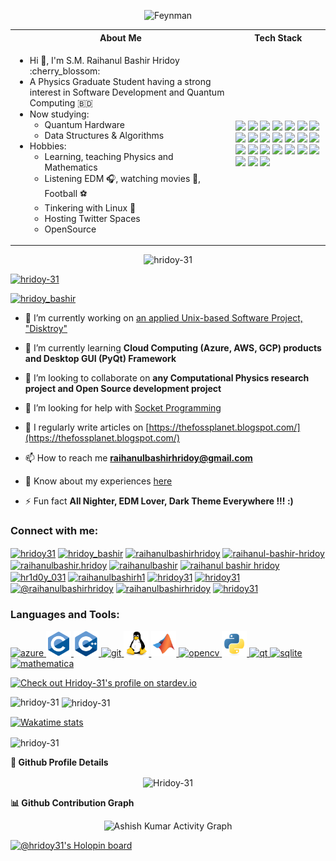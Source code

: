 <p align="center">
  <img src="https://pbs.twimg.com/media/DmK_xgyXsAA2mo8.jpg" alt="Feynman"/>
</p>

<!-- <p align="center">
  <img src="https://media.giphy.com/media/3oEduOXu3DBfTazzaw/giphy.gif" alt="This Image never shows up, sigh!"/>
</p> -->

<p align="center">
  
<table>
<tr>
 <th>
 About Me
 </th>
<th>
Tech Stack
</th>
</tr>

<tr>
 <td width="70%">
   <ul>
     <li> Hi 👋, I'm S.M. Raihanul Bashir Hridoy :cherry_blossom: </li>
     <li> A Physics Graduate Student having a strong interest in Software Development and Quantum Computing 🇧🇩 
<!--      <li> 8 years experience as a Back-end/BI/Data Engineer</li> -->
<!--      <li> I'm a community leader at Open Source Software PH (https://ossph.org/)</li> -->
     <li> Now studying:   
        <ul> 
          <li> Quantum Hardware </li>   
          <li> Data Structures & Algorithms </li> 
        </ul>          
     </li>  
     <li> Hobbies:
        <ul> 
          <li> Learning, teaching Physics and Mathematics </li>
          <li> Listening EDM 🎧, watching movies 🎥, Football ⚽ </li>
          <li> Tinkering with Linux 🐧 </li>
          <li> Hosting Twitter Spaces </li>
          <li> OpenSource </li>
        </ul>
     </li>  
   </ul> 
</td>
<td>
    <img src="https://img.shields.io/badge/-Python-F9DC3E.svg?logo=python&style=flat">
    <img src="https://img.shields.io/badge/-Google%20Cloud-EEE.svg?logo=google-cloud&style=flat">    
    <img src="https://img.shields.io/badge/-Django-092E20.svg?logo=django&style=flat">
    <img src="https://img.shields.io/badge/-Flask-000000.svg?logo=flask&style=flat">    
    <img src="https://img.shields.io/badge/-GitHub-181717.svg?logo=github&style=flat">
    <img src="https://img.shields.io/badge/MySQL-005C84?style=for-the-badge&logo=mysql&logoColor=white&style=flat">   
    <img src="https://img.shields.io/badge/PHP-ccc.svg?logo=php&style=flat">
    <img src="https://img.shields.io/badge/Javascript-276DC3.svg?logo=javascript&style=flat">
    <img src="https://img.shields.io/badge/-CSS3-1572B6.svg?logo=css3&style=flat">
    <img src="https://img.shields.io/badge/-HTML5-333.svg?logo=html5&style=flat">
    <img src="https://img.shields.io/badge/-CakePHP-D3DC43.svg?logo=cakephp&style=flat">
    <img src="https://img.shields.io/badge/-Bootstrap-563D7C.svg?logo=bootstrap&style=flat">
    <img src="https://img.shields.io/badge/-React-555.svg?logo=react&style=flat">
    <img src="https://img.shields.io/badge/Flutter-02569B?style=for-the-badge&logo=flutter&logoColor=white&style=flat">  
    <img src="https://img.shields.io/badge/-jQuery-0769AD.svg?logo=jquery&style=flat">
    <img src="https://img.shields.io/badge/-Docker-EEE.svg?logo=docker&style=flat">
    <img src="https://img.shields.io/badge/-Visual%20Studio%20Code-007ACC.svg?logo=visual-studio-code&style=flat">
    <img src="https://img.shields.io/badge/-Vim-019733.svg?logo=vim&style=flat">
    <img src="https://img.shields.io/badge/-Atom-66595C.svg?logo=atom&style=flat">
    <img src="https://img.shields.io/badge/-Xcode-EEE.svg?logo=xcode&style=flat">
    <img src="https://img.shields.io/badge/-intellij%20IDEA-000.svg?logo=intellij-idea&style=flat">
    <img src="https://img.shields.io/badge/-Nginx-bfcfcf.svg?logo=nginx&style=flat">  
    <img src="https://img.shields.io/badge/dbt-FF694B?style=for-the-badge&logo=dbt&logoColor=white&style=flat">  
    <img src="https://img.shields.io/badge/Slack-4A154B?style=for-the-badge&logo=slack&logoColor=white&style=flat">
  </td>
</tr>
</table>

<p align="center"> <img src="https://gpvc.arturio.dev/Hridoy-31" alt="hridoy-31" /></a> </p>

<p align="left"> <a href="https://github.com/ryo-ma/github-profile-trophy"><img src="https://github-profile-trophy.vercel.app/?username=hridoy-31" alt="hridoy-31" /></a> </p>

<p align="left"> <a href="https://twitter.com/hridoy_bashir" target="blank"><img src="https://img.shields.io/twitter/follow/hridoy_bashir?logo=twitter&style=for-the-badge" alt="hridoy_bashir" /></a> </p>

- 🔭 I’m currently working on [an applied Unix-based Software Project, "Disktroy"](https://github.com/Hridoy-31/Disktroy)

- 🌱 I’m currently learning **Cloud Computing (Azure, AWS, GCP) products and Desktop GUI (PyQt) Framework**

- 👯 I’m looking to collaborate on **any Computational Physics research project and Open Source development project**

- 🤝 I’m looking for help with [Socket Programming](https://github.com/Hridoy-31/Adda-Web-App)

- 📝 I regularly write articles on [https://thefossplanet.blogspot.com/](https://thefossplanet.blogspot.com/)

- 📫 How to reach me **raihanulbashirhridoy@gmail.com**

- 📄 Know about my experiences [here](https://drive.google.com/file/d/1XpA7QAtv9dHuZNPJkGAKxsh5yE1-0e-z/view?usp=sharing)

- ⚡ Fun fact **All Nighter, EDM Lover, Dark Theme Everywhere !!! :)**

<h3 align="left">Connect with me:</h3>
<p align="left">
<a href="https://dev.to/hridoy31" target="blank"><img align="center" src="https://cdn.jsdelivr.net/npm/simple-icons@3.0.1/icons/dev-dot-to.svg" alt="hridoy31" height="30" width="40" /></a>
<a href="https://twitter.com/hridoy_bashir" target="blank"><img align="center" src="https://cdn.jsdelivr.net/npm/simple-icons@3.0.1/icons/twitter.svg" alt="hridoy_bashir" height="30" width="40" /></a>
<a href="https://linkedin.com/in/raihanulbashirhridoy" target="blank"><img align="center" src="https://cdn.jsdelivr.net/npm/simple-icons@3.0.1/icons/linkedin.svg" alt="raihanulbashirhridoy" height="30" width="40" /></a>
<a href="https://stackoverflow.com/users/raihanul-bashir-hridoy" target="blank"><img align="center" src="https://cdn.jsdelivr.net/npm/simple-icons@3.0.1/icons/stackoverflow.svg" alt="raihanul-bashir-hridoy" height="30" width="40" /></a>
<a href="https://fb.com/raihanulbashir.hridoy" target="blank"><img align="center" src="https://cdn.jsdelivr.net/npm/simple-icons@3.0.1/icons/facebook.svg" alt="raihanulbashir.hridoy" height="30" width="40" /></a>
<a href="https://instagram.com/raihanulbashir" target="blank"><img align="center" src="https://cdn.jsdelivr.net/npm/simple-icons@3.0.1/icons/instagram.svg" alt="raihanulbashir" height="30" width="40" /></a>
<a href="https://www.youtube.com/c/raihanul bashir hridoy" target="blank"><img align="center" src="https://cdn.jsdelivr.net/npm/simple-icons@3.0.1/icons/youtube.svg" alt="raihanul bashir hridoy" height="30" width="40" /></a>
<a href="https://www.codechef.com/users/hr1d0y_031" target="blank"><img align="center" src="https://cdn.jsdelivr.net/npm/simple-icons@3.1.0/icons/codechef.svg" alt="hr1d0y_031" height="30" width="40" /></a>
<a href="https://www.hackerrank.com/raihanulbashirh1" target="blank"><img align="center" src="https://cdn.jsdelivr.net/npm/simple-icons@3.0.1/icons/hackerrank.svg" alt="raihanulbashirh1" height="30" width="40" /></a>
<a href="https://codeforces.com/profile/hridoy31" target="blank"><img align="center" src="https://cdn.jsdelivr.net/npm/simple-icons@3.0.1/icons/codeforces.svg" alt="hridoy31" height="30" width="40" /></a>
<a href="https://www.leetcode.com/hridoy31" target="blank"><img align="center" src="https://cdn.jsdelivr.net/npm/simple-icons@3.0.1/icons/leetcode.svg" alt="hridoy31" height="30" width="40" /></a>
<a href="https://www.hackerearth.com/@raihanulbashirhridoy" target="blank"><img align="center" src="https://cdn.jsdelivr.net/npm/simple-icons@3.0.1/icons/hackerearth.svg" alt="@raihanulbashirhridoy" height="30" width="40" /></a>
<a href="https://auth.geeksforgeeks.org/user/raihanulbashirhridoy" target="blank"><img align="center" src="https://cdn.jsdelivr.net/npm/simple-icons@3.0.1/icons/geeksforgeeks.svg" alt="raihanulbashirhridoy" height="30" width="40" /></a>
<a href="https://www.topcoder.com/members/hridoy31" target="blank"><img align="center" src="https://cdn.jsdelivr.net/npm/simple-icons@3.0.1/icons/topcoder.svg" alt="hridoy31" height="30" width="40" /></a>
</p>

<h3 align="left">Languages and Tools:</h3>
<p align="left"> <a href="https://azure.microsoft.com/en-in/" target="_blank"> <img src="https://www.vectorlogo.zone/logos/microsoft_azure/microsoft_azure-icon.svg" alt="azure" width="40" height="40"/> </a> <a href="https://www.cprogramming.com/" target="_blank"> <img src="https://raw.githubusercontent.com/devicons/devicon/master/icons/c/c-original.svg" alt="c" width="40" height="40"/> </a> <a href="https://www.w3schools.com/cpp/" target="_blank"> <img src="https://raw.githubusercontent.com/devicons/devicon/master/icons/cplusplus/cplusplus-original.svg" alt="cplusplus" width="40" height="40"/> </a> <a href="https://git-scm.com/" target="_blank"> <img src="https://www.vectorlogo.zone/logos/git-scm/git-scm-icon.svg" alt="git" width="40" height="40"/> </a> <a href="https://www.linux.org/" target="_blank"> <img src="https://raw.githubusercontent.com/devicons/devicon/master/icons/linux/linux-original.svg" alt="linux" width="40" height="40"/> </a> <a href="https://www.mathworks.com/" target="_blank"> <img src="https://raw.githubusercontent.com/devicons/devicon/master/icons/matlab/matlab-original.svg" alt="matlab" width="40" height="40"/> </a> <a href="https://opencv.org/" target="_blank"> <img src="https://www.vectorlogo.zone/logos/opencv/opencv-icon.svg" alt="opencv" width="40" height="40"/> </a> <a href="https://www.python.org" target="_blank"> <img src="https://raw.githubusercontent.com/devicons/devicon/master/icons/python/python-original.svg" alt="python" width="40" height="40"/> </a> <a href="https://www.qt.io/" target="_blank"> <img src="https://upload.wikimedia.org/wikipedia/commons/0/0b/Qt_logo_2016.svg" alt="qt" width="40" height="40"/> </a> <a href="https://www.sqlite.org/" target="_blank"> <img src="https://www.vectorlogo.zone/logos/sqlite/sqlite-icon.svg" alt="sqlite" width="40" height="40"/> </a> <a href="https://www.wolfram.com/mathematica/" target="_blank"> <img src="https://raw.githubusercontent.com/detain/svg-logos/master/svg/mathematica-1.svg" alt="mathematica" width="40" height="40"/> </a> </p>

[![Check out Hridoy-31's profile on stardev.io](https://stardev.io/developers/Hridoy-31/badge/languages/global.svg)](https://stardev.io/developers/Hridoy-31)

<p><img align="left" src="https://github-readme-stats.vercel.app/api/top-langs?username=hridoy-31&show_icons=true&locale=en&layout=compact" alt="hridoy-31" /></p>

<p>&nbsp;<img align="center" src="https://github-readme-stats.vercel.app/api?username=hridoy-31&show_icons=true&locale=en" alt="hridoy-31" /></p>

[![Wakatime stats](https://github-readme-stats.vercel.app/api/wakatime?username=JustWhit3&layout=compact&theme=algolia)](https://github.com/JustWhit3/github-readme-stats)

<p><img align="center" src="https://github-readme-streak-stats.herokuapp.com/?user=hridoy-31&" alt="hridoy-31" /></p>

  <summary><b>🔎 Github Profile Details</b></summary>
<p align="center"><img height="180em" src="https://github-profile-summary-cards.vercel.app/api/cards/profile-details?username=Hridoy-31&theme=github_dark" alt="Hridoy-31" align = "center"/></p>

<summary><b>📊 Github Contribution Graph</b></summary>
<p align="center"<a href="#"><img alt="Ashish Kumar Activity Graph" src="https://activity-graph.herokuapp.com/graph?username=Hridoy-31&bg_color=0D1117&color=e05397&line=e05397&point=FFFFFF&hide_border=true&" /></a></p>

[![@hridoy31's Holopin board](https://holopin.io/api/user/board?user=hridoy31)](https://holopin.io/@hridoy31)

